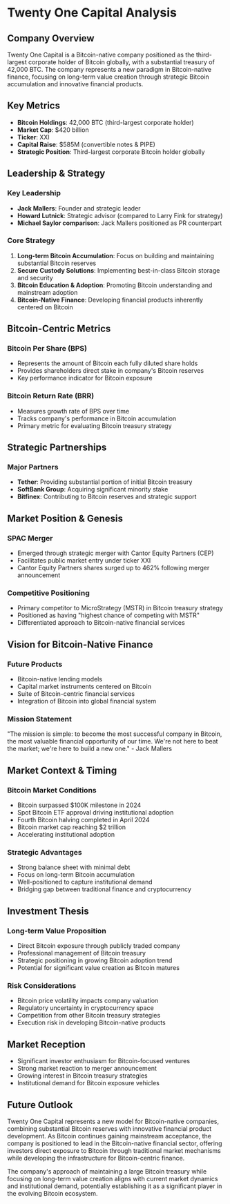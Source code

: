 # Twenty One Capital Analysis

## Company Overview
Twenty One Capital is a Bitcoin-native company positioned as the third-largest corporate holder of Bitcoin globally, with a substantial treasury of 42,000 BTC. The company represents a new paradigm in Bitcoin-native finance, focusing on long-term value creation through strategic Bitcoin accumulation and innovative financial products.

## Key Metrics
- **Bitcoin Holdings**: 42,000 BTC (third-largest corporate holder)
- **Market Cap**: $420 billion
- **Ticker**: XXI
- **Capital Raise**: $585M (convertible notes & PIPE)
- **Strategic Position**: Third-largest corporate Bitcoin holder globally

## Leadership & Strategy
### Key Leadership
- **Jack Mallers**: Founder and strategic leader
- **Howard Lutnick**: Strategic advisor (compared to Larry Fink for strategy)
- **Michael Saylor comparison**: Jack Mallers positioned as PR counterpart

### Core Strategy
1. **Long-term Bitcoin Accumulation**: Focus on building and maintaining substantial Bitcoin reserves
2. **Secure Custody Solutions**: Implementing best-in-class Bitcoin storage and security
3. **Bitcoin Education & Adoption**: Promoting Bitcoin understanding and mainstream adoption
4. **Bitcoin-Native Finance**: Developing financial products inherently centered on Bitcoin

## Bitcoin-Centric Metrics
### Bitcoin Per Share (BPS)
- Represents the amount of Bitcoin each fully diluted share holds
- Provides shareholders direct stake in company's Bitcoin reserves
- Key performance indicator for Bitcoin exposure

### Bitcoin Return Rate (BRR)
- Measures growth rate of BPS over time
- Tracks company's performance in Bitcoin accumulation
- Primary metric for evaluating Bitcoin treasury strategy

## Strategic Partnerships
### Major Partners
- **Tether**: Providing substantial portion of initial Bitcoin treasury
- **SoftBank Group**: Acquiring significant minority stake
- **Bitfinex**: Contributing to Bitcoin reserves and strategic support

## Market Position & Genesis
### SPAC Merger
- Emerged through strategic merger with Cantor Equity Partners (CEP)
- Facilitates public market entry under ticker XXI
- Cantor Equity Partners shares surged up to 462% following merger announcement

### Competitive Positioning
- Primary competitor to MicroStrategy (MSTR) in Bitcoin treasury strategy
- Positioned as having "highest chance of competing with MSTR"
- Differentiated approach to Bitcoin-native financial services

## Vision for Bitcoin-Native Finance
### Future Products
- Bitcoin-native lending models
- Capital market instruments centered on Bitcoin
- Suite of Bitcoin-centric financial services
- Integration of Bitcoin into global financial system

### Mission Statement
"The mission is simple: to become the most successful company in Bitcoin, the most valuable financial opportunity of our time. We're not here to beat the market; we're here to build a new one." - Jack Mallers

## Market Context & Timing
### Bitcoin Market Conditions
- Bitcoin surpassed $100K milestone in 2024
- Spot Bitcoin ETF approval driving institutional adoption
- Fourth Bitcoin halving completed in April 2024
- Bitcoin market cap reaching $2 trillion
- Accelerating institutional adoption

### Strategic Advantages
- Strong balance sheet with minimal debt
- Focus on long-term Bitcoin accumulation
- Well-positioned to capture institutional demand
- Bridging gap between traditional finance and cryptocurrency

## Investment Thesis
### Long-term Value Proposition
- Direct Bitcoin exposure through publicly traded company
- Professional management of Bitcoin treasury
- Strategic positioning in growing Bitcoin adoption trend
- Potential for significant value creation as Bitcoin matures

### Risk Considerations
- Bitcoin price volatility impacts company valuation
- Regulatory uncertainty in cryptocurrency space
- Competition from other Bitcoin treasury strategies
- Execution risk in developing Bitcoin-native products

## Market Reception
- Significant investor enthusiasm for Bitcoin-focused ventures
- Strong market reaction to merger announcement
- Growing interest in Bitcoin treasury strategies
- Institutional demand for Bitcoin exposure vehicles

## Future Outlook
Twenty One Capital represents a new model for Bitcoin-native companies, combining substantial Bitcoin reserves with innovative financial product development. As Bitcoin continues gaining mainstream acceptance, the company is positioned to lead in the Bitcoin-native financial sector, offering investors direct exposure to Bitcoin through traditional market mechanisms while developing the infrastructure for Bitcoin-centric finance.

The company's approach of maintaining a large Bitcoin treasury while focusing on long-term value creation aligns with current market dynamics and institutional demand, potentially establishing it as a significant player in the evolving Bitcoin ecosystem. 